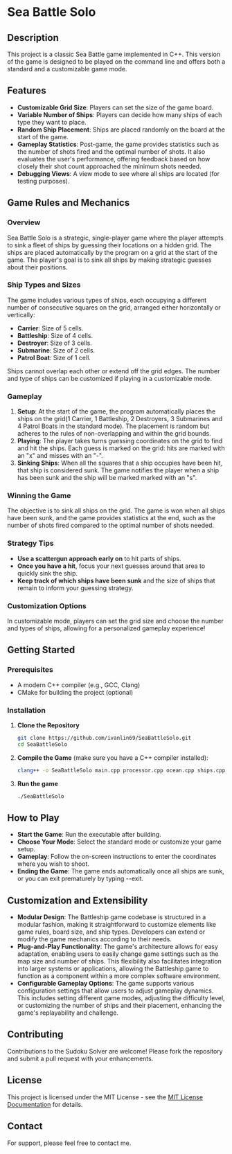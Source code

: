 # Sea Battle Solo

## Description
This project is a classic Sea Battle game implemented in C++. This version of the game is designed to be played on the command line and offers both a standard and a customizable game mode.

## Features
- **Customizable Grid Size**: Players can set the size of the game board.
- **Variable Number of Ships**: Players can decide how many ships of each type they want to place.
- **Random Ship Placement**: Ships are placed randomly on the board at the start of the game.
- **Gameplay Statistics**: Post-game, the game provides statistics such as the number of shots fired and the optimal number of shots. It also evaluates the user's performance, offering feedback based on how closely their shot count approached the minimum shots needed.
- **Debugging Views**: A view mode to see where all ships are located (for testing purposes).

## Game Rules and Mechanics

### Overview
Sea Battle Solo is a strategic, single-player game where the player attempts to sink a fleet of ships by guessing their locations on a hidden grid. The ships are placed automatically by the program on a grid at the start of the game. The player's goal is to sink all ships by making strategic guesses about their positions.

### Ship Types and Sizes
The game includes various types of ships, each occupying a different number of consecutive squares on the grid, arranged either horizontally or vertically:
- **Carrier**: Size of 5 cells.
- **Battleship**: Size of 4 cells.
- **Destroyer**: Size of 3 cells.
- **Submarine**: Size of 2 cells.
- **Patrol Boat**: Size of 1 cell.

Ships cannot overlap each other or extend off the grid edges. The number and type of ships can be customized if playing in a customizable mode.

### Gameplay
1. **Setup**: At the start of the game, the program automatically places the ships on the grid(1 Carrier, 1 Battleship, 2 Destroyers, 3 Submarines and 4 Patrol Boats in the standard mode). The placement is random but adheres to the rules of non-overlapping and within the grid bounds.
2. **Playing**: The player takes turns guessing coordinates on the grid to find and hit the ships. Each guess is marked on the grid: hits are marked with an "x" and misses with an "-".
3. **Sinking Ships**: When all the squares that a ship occupies have been hit, that ship is considered sunk. The game notifies the player when a ship has been sunk and the ship will be marked marked with an "s".

### Winning the Game
The objective is to sink all ships on the grid. The game is won when all ships have been sunk, and the game provides statistics at the end, such as the number of shots fired compared to the optimal number of shots needed.

### Strategy Tips
- **Use a scattergun approach early on** to hit parts of ships.
- **Once you have a hit**, focus your next guesses around that area to quickly sink the ship.
- **Keep track of which ships have been sunk** and the size of ships that remain to inform your guessing strategy.

### Customization Options
In customizable mode, players can set the grid size and choose the number and types of ships, allowing for a personalized gameplay experience!


## Getting Started

### Prerequisites

- A modern C++ compiler (e.g., GCC, Clang)
- CMake for building the project (optional)

### Installation

1. **Clone the Repository**

   ```bash
   git clone https://github.com/ivanlin69/SeaBattleSolo.git
   cd SeaBattleSolo
   ```
2. **Compile the Game** (make sure you have a C++ compiler installed):
   ```bash
   clang++ -o SeaBattleSolo main.cpp processor.cpp ocean.cpp ships.cpp
   ```
3. **Run the game**
   ```bash
   ./SeaBattleSolo
   ```
   
## How to Play
- **Start the Game**: Run the executable after building.
- **Choose Your Mode**: Select the standard mode or customize your game setup.
- **Gameplay**: Follow the on-screen instructions to enter the coordinates where you wish to shoot.
- **Ending the Game**: The game ends automatically once all ships are sunk, or you can exit prematurely by typing --exit.

## Customization and Extensibility
- **Modular Design**: The Battleship game codebase is structured in a modular fashion, making it straightforward to customize elements like game rules, board size, and ship types. Developers can extend or modify the game mechanics according to their needs.
- **Plug-and-Play Functionality**: The game's architecture allows for easy adaptation, enabling users to easily change game settings such as the map size and number of ships. This flexibility also facilitates integration into larger systems or applications, allowing the Battleship game to function as a component within a more complex software environment.
- **Configurable Gameplay Options**: The game supports various configuration settings that allow users to adjust gameplay dynamics. This includes setting different game modes, adjusting the difficulty level, or customizing the number of ships and their placement, enhancing the game's replayability and challenge.

## Contributing
Contributions to the Sudoku Solver are welcome! Please fork the repository and submit a pull request with your enhancements.

## License
This project is licensed under the MIT License - see the [MIT License Documentation](https://opensource.org/licenses/MIT) for details.

## Contact
For support, please feel free to contact me.
